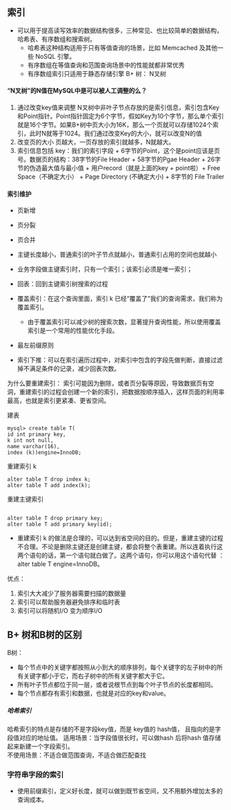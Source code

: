 ## 索引
- 可以用于提高读写效率的数据结构很多，三种常见、也比较简单的数据结构，哈希表、有序数组和搜索树。
    - 哈希表这种结构适用于只有等值查询的场景，比如 Memcached 及其他一些 NoSQL 引擎。
    - 有序数组在等值查询和范围查询场景中的性能就都非常优秀
    - 有序数组索引只适用于静态存储引擎
B+ 树： N叉树
#### “N叉树”的N值在MySQL中是可以被人工调整的么？
1. 通过改变key值来调整
N叉树中非叶子节点存放的是索引信息，索引包含Key和Point指针。Point指针固定为6个字节，假如Key为10个字节，那么单个索引就是16个字节。如果B+树中页大小为16K，那么一个页就可以存储1024个索引，此时N就等于1024。我们通过改变Key的大小，就可以改变N的值
2. 改变页的大小
页越大，一页存放的索引就越多，N就越大。
3. 索引信息包括 key：我们的索引字段 + 6字节的Point，这个是point应该是页号。数据页的结构：38字节的File Header + 58字节的Pgae Header + 26字节的伪造最大值与最小值 + 用户record（就是上面的key + point啦）+ Free Space（不确定大小） + Page Directory (不确定大小) + 8字节的 File Trailer


#### 索引维护
- 页新增
- 页分裂
- 页合并
- 主键长度越小，普通索引的叶子节点就越小，普通索引占用的空间也就越小
- 业务字段做主键索引时，只有一个索引；该索引必须是唯一索引；

- 回表：回到主键索引树搜索的过程
- 覆盖索引：在这个查询里面，索引 k 已经“覆盖了”我们的查询需求，我们称为覆盖索引。
    - 由于覆盖索引可以减少树的搜索次数，显著提升查询性能，所以使用覆盖索引是一个常用的性能优化手段。
- 最左前缀原则    
- 索引下推：可以在索引遍历过程中，对索引中包含的字段先做判断，直接过滤掉不满足条件的记录，减少回表次数。

为什么要重建索引：
索引可能因为删除，或者页分裂等原因，导致数据页有空洞，重建索引的过程会创建一个新的索引，把数据按顺序插入，这样页面的利用率最高，也就是索引更紧凑、更省空间。

建表
``` 
mysql> create table T(
id int primary key, 
k int not null, 
name varchar(16),
index (k))engine=InnoDB;
```

重建索引 k
``` 
alter table T drop index k;
alter table T add index(k);
```
重建主键索引
``` 

alter table T drop primary key;
alter table T add primary key(id);
```
- 重建索引 k 的做法是合理的，可以达到省空间的目的。但是，重建主键的过程不合理。不论是删除主键还是创建主键，都会将整个表重建。所以连着执行这两个语句的话，第一个语句就白做了。这两个语句，你可以用这个语句代替 ： alter table T engine=InnoDB。


优点：
1. 索引大大减少了服务器需要扫描的数据量
2. 索引可以帮助服务器避免排序和临时表
3. 索引可以将随机I/O 变为顺序I/O


## B+ 树和B树的区别
B树：
* 每个节点中的关键字都按照从小到大的顺序排列，每个关键字的左子树中的所有关键字都小于它，而右子树中的所有关键字都大于它。
* 所有叶子节点都位于同一层，或者说根节点到每个叶子节点的长度都相同。
* 每个节点都存有索引和数据，也就是对应的key和value。



##### 哈希索引
哈希索引的特点是存储的不是字段key值，而是 key值的 hash值，
且指向的是字段值对应的地址值。
适用场景：当字段值很长时，可以做hash 后将hash 值存储起来新建一个字段索引。  
不使用场景：不适合做范围查询，不适合做匹配查找

### 字符串字段的索引
- 使用前缀索引，定义好长度，就可以做到既节省空间，又不用额外增加太多的查询成本。